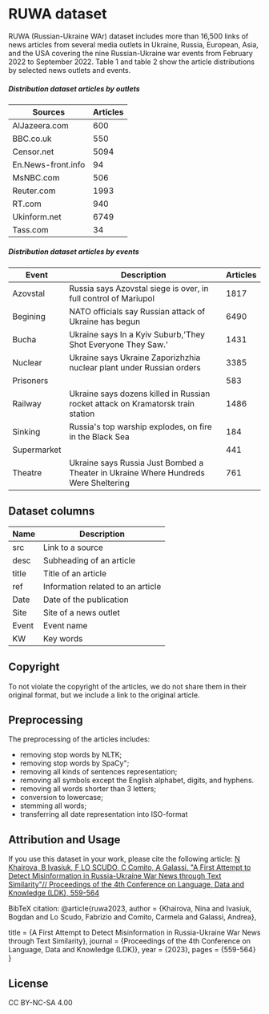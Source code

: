 # RUWA dataset
RUWA (Russian-Ukraine WAr) dataset includes more than 16,500 links of news articles from several media outlets in Ukraine, Russia, European, Asia, and the USA covering the nine  Russian-Ukraine war events from February 2022 to September 2022.  Table 1 and table 2 show the article distributions by selected news outlets and events. 
##### Distribution dataset articles by outlets

| Sources | Articles |
| --------- | --------- |
| AlJazeera.com |600 |
| BBC.co.uk | 550 |
| Censor.net | 5094 |
| En.News-front.info | 94 |
| MsNBC.com | 506 |
| Reuter.com| 1993 |
|RT.com|940    |
|Ukinform.net|   6749|
|Tass.com|34|

##### Distribution dataset articles by events
| Event | Description |Articles|
| ------ | ------ |------ |
|Azovstal |Russia says Azovstal siege is over, in full control of Mariupol | 1817|
| Begining |NATO officials say Russian attack of Ukraine has begun  |6490|
| Bucha |Ukraine says In a Kyiv Suburb,'They Shot Everyone They Saw.'  |1431|
| Nuclear |Ukraine says  Ukraine Zaporizhzhia nuclear plant under Russian orders |3385|
| Prisoners | |583|
| Railway|Ukraine says dozens killed in Russian rocket attack on Kramatorsk train station |1486|
|Sinking|Russia's top warship explodes, on fire in the Black Sea  |184|
|Supermarket|   |441|
|Theatre|Ukraine says Russia Just Bombed a Theater in Ukraine Where Hundreds Were Sheltering|761|

## Dataset columns
| Name | Description |
| --------- | --------- |
| src | Link to a source |
| desc | Subheading of an article  |
| title |Title of an article   |
| ref | Information related to an article |
| Date | Date of the publication |
| Site| Site of a news outlet|
|Event|Event name     |
|KW|   Key words|

## Copyright
To not violate the copyright of the articles, we do not share them in their original format, but we include a link to the original article.

## Preprocessing
The preprocessing of the articles includes:
- removing stop words by NLTK;
- removing stop words by SpaCy";
- removing all kinds of sentences representation; 
- removing all symbols except the English alphabet, digits, and hyphens.
- removing all words shorter than 3 letters;
- conversion to lowercase;
- stemming all words;
- transferring all date representation into ISO-format

## Attribution and Usage
If you use this dataset in your work, please cite the following article:
[N Khairova, B Ivasiuk, F LO SCUDO, C Comito, A Galassi. "A First Attempt to Detect Misinformation in Russia-Ukraine War News through Text Similarity"// Proceedings of the 4th Conference on Language, Data and Knowledge (LDK), 559-564](https://www.researchgate.net/profile/Andrea-Galassi/publication/375525802_A_First_Attempt_to_Detect_Misinformation_in_Russia-Ukraine_War_News_through_Text_Similarity/links/654df4b0b86a1d521bc8b006/A-First-Attempt-to-Detect-Misinformation-in-Russia-Ukraine-War-News-through-Text-Similarity.pdf) 

BibTeX citation:
@article{ruwa2023,
  author = {Khairova, Nina and Ivasiuk, Bogdan and Lo Scudo, Fabrizio and Comito, Carmela and Galassi, Andrea},
  
  title = {A First Attempt to Detect Misinformation in Russia-Ukraine War News through Text Similarity},
  journal = {Proceedings of the 4th Conference on Language, Data and Knowledge (LDK)},
  year = {2023},
  pages = {559-564}
}

## License
CC BY-NC-SA 4.00


 
